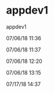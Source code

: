 # appdev1
appdev1

07/06/18  11:36

07/06/18  11:37

07/06/18  12:20

07/06/18  13:15

07/17/18  14:37
